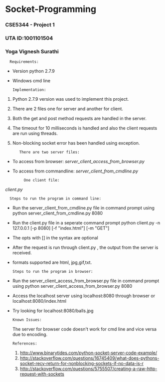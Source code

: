 # Socket-Programming

### CSE5344 - Project 1
### UTA ID:1001101504
### Yoga Vignesh Surathi

      Requirements:
* Version python 2.7.9
* Windows cmd line 


      Implementation:
1. Python 2.7.9 version was used to implement this project.
2. There are 2 files one for server and another for client.
3. Both the get and post method requests are handled in the server.
4. The timeout for 10 milliseconds is handled and also the client requests are run using threads.
5. Non-blocking socket error has been handled using exception.


          There are two server files:
* To access from browser:
*server_client_access_from_browser.py*
* To access from commandline:
*server_client_from_cmdline.py*


           One client file:
*client.py* 

      Steps to run the program in command line:
* Run the server_client_from_cmdline.py file in command prompt using
python server_client_from_cmdline.py 8080
* Run the client.py file in a seperate command prompt
python client.py -n 127.0.0.1 [-p 8080] [-f "index.html"] [-m "GET"]
* The opts with [] in the syntax are optional
* After the request is run through client.py ,
the output from the server is received.
* formats supported are html, jpg,gif,txt. 


      Steps to run the program in browser:
*  Run the server_client_access_from_browser.py file in command prompt using
python server_client_access_from_browser.py 8080
* Access the localhost server using localhost:8080 through browser
or localhost:8080/index.html
* Try looking for localhost:8080/balls.jpg 


      Known Issues:
  The server for browser code doesn't work for cmd line and vice versa due to encoding.

      References:
  1. http://www.binarytides.com/python-socket-server-code-example/
  2. http://stackoverflow.com/questions/16745409/what-does-pythons-socket-recv-return-for-nonblocking-sockets-if-no-data-is-r
  3. http://stackoverflow.com/questions/5755507/creating-a-raw-http-request-with-sockets


